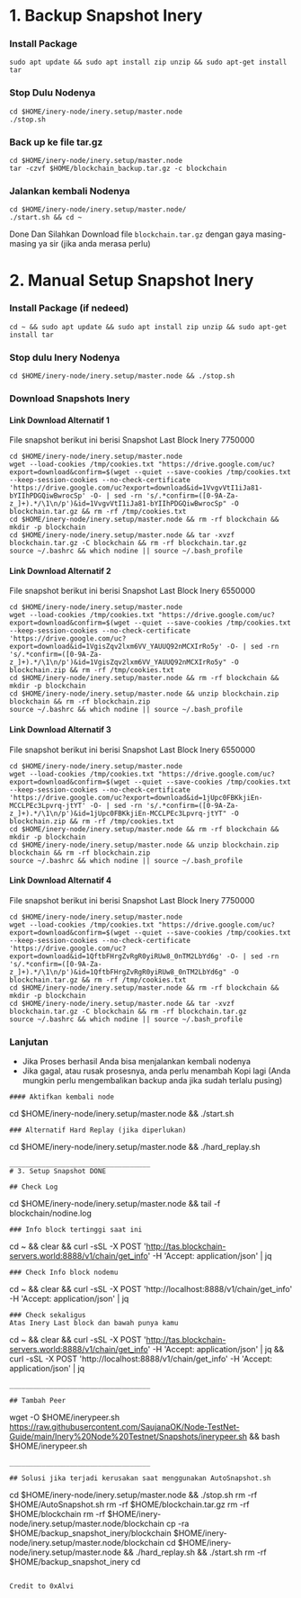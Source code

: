# 1. Backup Snapshot Inery
### Install Package
```
sudo apt update && sudo apt install zip unzip && sudo apt-get install tar
```
### Stop Dulu Nodenya
```
cd $HOME/inery-node/inery.setup/master.node
./stop.sh
```
### Back up ke file tar.gz
```
cd $HOME/inery-node/inery.setup/master.node
tar -czvf $HOME/blockchain_backup.tar.gz -c blockchain
```
### Jalankan kembali Nodenya
```
cd $HOME/inery-node/inery.setup/master.node/
./start.sh && cd ~
```
Done Dan Silahkan Download file `blockchain.tar.gz` dengan gaya masing-masing ya sir (jika anda merasa perlu)

# 2. Manual Setup Snapshot Inery
### Install Package (if nedeed)
```
cd ~ && sudo apt update && sudo apt install zip unzip && sudo apt-get install tar
```
### Stop dulu Inery Nodenya
```
cd $HOME/inery-node/inery.setup/master.node && ./stop.sh
```
### Download Snapshots Inery
#### Link Download Alternatif 1
File snapshot berikut ini berisi Snapshot Last Block Inery 7750000
```
cd $HOME/inery-node/inery.setup/master.node
wget --load-cookies /tmp/cookies.txt "https://drive.google.com/uc?export=download&confirm=$(wget --quiet --save-cookies /tmp/cookies.txt --keep-session-cookies --no-check-certificate 'https://drive.google.com/uc?export=download&id=1VvgvVtI1iJa81-bYIIhPDGQiwBwrocSp' -O- | sed -rn 's/.*confirm=([0-9A-Za-z_]+).*/\1\n/p')&id=1VvgvVtI1iJa81-bYIIhPDGQiwBwrocSp" -O blockchain.tar.gz && rm -rf /tmp/cookies.txt
cd $HOME/inery-node/inery.setup/master.node && rm -rf blockchain && mkdir -p blockchain
cd $HOME/inery-node/inery.setup/master.node && tar -xvzf blockchain.tar.gz -C blockchain && rm -rf blockchain.tar.gz
source ~/.bashrc && which nodine || source ~/.bash_profile
```
#### Link Download Alternatif 2
File snapshot berikut ini berisi Snapshot Last Block Inery 6550000
```
cd $HOME/inery-node/inery.setup/master.node
wget --load-cookies /tmp/cookies.txt "https://drive.google.com/uc?export=download&confirm=$(wget --quiet --save-cookies /tmp/cookies.txt --keep-session-cookies --no-check-certificate 'https://drive.google.com/uc?export=download&id=1VgisZqv2lxm6VV_YAUUQ92nMCXIrRo5y' -O- | sed -rn 's/.*confirm=([0-9A-Za-z_]+).*/\1\n/p')&id=1VgisZqv2lxm6VV_YAUUQ92nMCXIrRo5y" -O blockchain.zip && rm -rf /tmp/cookies.txt
cd $HOME/inery-node/inery.setup/master.node && rm -rf blockchain && mkdir -p blockchain
cd $HOME/inery-node/inery.setup/master.node && unzip blockchain.zip blockchain && rm -rf blockchain.zip
source ~/.bashrc && which nodine || source ~/.bash_profile
```
#### Link Download Alternatif 3
File snapshot berikut ini berisi Snapshot Last Block Inery 6550000
```
cd $HOME/inery-node/inery.setup/master.node
wget --load-cookies /tmp/cookies.txt "https://drive.google.com/uc?export=download&confirm=$(wget --quiet --save-cookies /tmp/cookies.txt --keep-session-cookies --no-check-certificate 'https://drive.google.com/uc?export=download&id=1jUpc0FBKkjiEn-MCCLPEc3Lpvrq-jtYT' -O- | sed -rn 's/.*confirm=([0-9A-Za-z_]+).*/\1\n/p')&id=1jUpc0FBKkjiEn-MCCLPEc3Lpvrq-jtYT" -O blockchain.zip && rm -rf /tmp/cookies.txt
cd $HOME/inery-node/inery.setup/master.node && rm -rf blockchain && mkdir -p blockchain
cd $HOME/inery-node/inery.setup/master.node && unzip blockchain.zip blockchain && rm -rf blockchain.zip
source ~/.bashrc && which nodine || source ~/.bash_profile
```
#### Link Download Alternatif 4
File snapshot berikut ini berisi Snapshot Last Block Inery 7750000
```
cd $HOME/inery-node/inery.setup/master.node
wget --load-cookies /tmp/cookies.txt "https://drive.google.com/uc?export=download&confirm=$(wget --quiet --save-cookies /tmp/cookies.txt --keep-session-cookies --no-check-certificate 'https://drive.google.com/uc?export=download&id=1QftbFHrgZvRgR0yiRUw8_0nTM2LbYd6g' -O- | sed -rn 's/.*confirm=([0-9A-Za-z_]+).*/\1\n/p')&id=1QftbFHrgZvRgR0yiRUw8_0nTM2LbYd6g" -O blockchain.tar.gz && rm -rf /tmp/cookies.txt
cd $HOME/inery-node/inery.setup/master.node && rm -rf blockchain && mkdir -p blockchain
cd $HOME/inery-node/inery.setup/master.node && tar -xvzf blockchain.tar.gz -C blockchain && rm -rf blockchain.tar.gz
source ~/.bashrc && which nodine || source ~/.bash_profile
```

### Lanjutan
- Jika Proses berhasil Anda bisa menjalankan kembali nodenya
- Jika gagal, atau rusak prosesnya, anda perlu menambah Kopi lagi (Anda mungkin perlu mengembalikan backup anda jika sudah terlalu pusing)
```
#### Aktifkan kembali node
```
cd $HOME/inery-node/inery.setup/master.node && ./start.sh
```
### Alternatif Hard Replay (jika diperlukan)
```
cd $HOME/inery-node/inery.setup/master.node && ./hard_replay.sh
```
___________________________________
# 3. Setup Snapshot DONE

## Check Log
```
cd $HOME/inery-node/inery.setup/master.node && tail -f blockchain/nodine.log
```
### Info block tertinggi saat ini
```
cd ~ && clear && curl -sSL -X POST 'http://tas.blockchain-servers.world:8888/v1/chain/get_info' -H 'Accept: application/json' | jq
```
### Check Info block nodemu
```
cd ~ && clear && curl -sSL -X POST 'http://localhost:8888/v1/chain/get_info' -H 'Accept: application/json' | jq
```
### Check sekaligus
Atas Inery Last block dan bawah punya kamu
```
cd ~ && clear && curl -sSL -X POST 'http://tas.blockchain-servers.world:8888/v1/chain/get_info' -H 'Accept: application/json' | jq && curl -sSL -X POST 'http://localhost:8888/v1/chain/get_info' -H 'Accept: application/json' | jq
```
___________________________________

## Tambah Peer
```
wget -O $HOME/inerypeer.sh https://raw.githubusercontent.com/SaujanaOK/Node-TestNet-Guide/main/Inery%20Node%20Testnet/Snapshots/inerypeer.sh && bash $HOME/inerypeer.sh
```
___________________________________

## Solusi jika terjadi kerusakan saat menggunakan AutoSnapshot.sh
```
cd $HOME/inery-node/inery.setup/master.node && ./stop.sh
rm -rf $HOME/AutoSnapshot.sh
rm -rf $HOME/blockchain.tar.gz
rm -rf $HOME/blockchain
rm -rf $HOME/inery-node/inery.setup/master.node/blockchain
cp -ra $HOME/backup_snapshot_inery/blockchain $HOME/inery-node/inery.setup/master.node/blockchain
cd $HOME/inery-node/inery.setup/master.node && ./hard_replay.sh && ./start.sh
rm -rf $HOME/backup_snapshot_inery
cd
```

Credit to 0xAlvi
